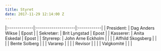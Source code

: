 ```yaml
---
title: Styret
date: 2017-11-29 12:14:00 Z
---
```


|:-------------|:--------------------|:------------|
| President:   | Dag Anders Wikse    | Epost       |
| Sekretær:    | Brit Lyngstad       | Epost       |
| Kasserer:    | Anita Eskedal       | Epost       |
| Styrerep:    | John Arne Eckholm   |             |
|              | Alfhild Skogsberg   |             |
|              | Bente Solberg       |             |
| Vararep      |                     |             |
| Revisor      |                     |             |
| Valgkomité   |                     |             |